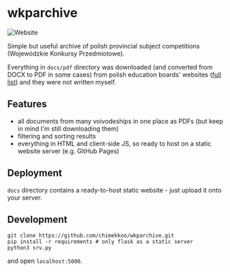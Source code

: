 # wkparchive
![Website](https://img.shields.io/website?down_color=lightgrey&down_message=offline&up_color=green&up_message=online&url=http%3A%2F%2Fchimekkoo.github.io/wkparchive)  

Simple but useful archive of polish provincial subject competitions (Wojewódzkie Konkursy Przedmiotowe).  

Everything in `docs/pdf` directory was downloaded (and converted from DOCX to PDF in some cases) from polish education boards' websites ([full list](https://www.gov.pl/web/edukacja-i-nauka/kuratoria-oswiaty)) and they were not written myself.

## Features
- all documents from many voivodeships in one place as PDFs (but keep in mind I'm still downloading them)
- filtering and sorting results
- everything in HTML and client-side JS, so ready to host on a static website server (e.g. GitHub Pages)

## Deployment
`docs` directory contains a ready-to-host static website - just upload it onto your server.

## Development
```
git clone https://github.com/chimekkoo/wkparchive.git
pip install -r requirements # only flask as a static server
python3 srv.py
```
and open `localhost:5000`.
